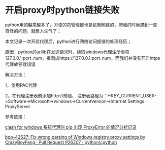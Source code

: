 # 开启proxy时python链接失败

python用的越来越多了，方便的包管理器也是依赖网络的，爬墙的时候遇到一些奇怪的问题，就惹人生气了；

本文记录一次开启代理后，python进行网络访问报错的处理经历；

原因：python的urllib在发送请求时，读取windows代理注册表项127.0.0.1:port_num，推测成https://127.0.0.1:port_num，而我们并没有开启https代理故导致错误

解决方法：

1，使用PAC代理

2，在代理注册表前添加http://前缀， 注册表路径为：HKEY_CURRENT_USER->Software->Microsoft->windows->CurrentVersion->Internet Settings : ProxyServer


参考链接：

[clash for windows 系统代理时 pip 出现 ProxyError 的情况分析记录](https://note.bobo.moe/2021/02/clash-for-windows-pip-proxyerror.html)

[bpo-42627: Fix wrong parsing of Windows registry proxy settings by CrazyBoyFeng · Pull Request #26307 · python/cpython](https://github.com/python/cpython/pull/26307)